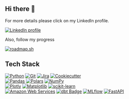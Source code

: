 ## Hi there 👋

For more details please click on my LinkedIn profile.
<div>
  <a href="https://www.linkedin.com/in/nckmavromatis/"><img alt="LinkedIn profile" src="https://img.shields.io/badge/LinkedIn-0A66C2?logo=linkedin&logoColor=fff&style=flat"></a>
</div>

Also, follow my progress

<a href="https://roadmap.sh"><img src="https://roadmap.sh/card/tall/66f2dc03c45e253cb013b4bd?variant=dark&roadmaps=ai-data-scientist" alt="roadmap.sh"/></a>

## Tech Stack
<div>
  <div class="generic">
    <a href="https://python.org/"><img alt="Python" src="https://img.shields.io/badge/Python-3776AB?logo=python&logoColor=fff&style=flat"></a>
    <a href="https://git-scm.com/"><img alt="Git" src="https://img.shields.io/badge/Git-F05032?logo=git&logoColor=fff&style=flat"></a>
    <a href="https://jira.com/"><img alt="Jira" src="https://img.shields.io/badge/Jira-0052CC?logo=jira&logoColor=fff&style=flat"></a>
    <a href="https://cookiecutter-data-science.drivendata.org/"><img alt="Cookiecutter" src="https://img.shields.io/badge/Cookiecutter-D4AA00?logo=cookiecutter&logoColor=fff&style=flat"></a>
  </div>
  <div class="data=wrangling">
    <a href="https://pandas.pydata.org/docs/"><img alt="Pandas" src="https://img.shields.io/badge/pandas-150458?logo=pandas&logoColor=fff&style=flat"></a>
    <a href="https://docs.pola.rs/"><img alt="Polars" src="https://img.shields.io/badge/Polars-CD792C?logo=polars&logoColor=fff&style=flat"></a>
    <a href="https://numpy.org/doc/stable/"><img alt="NumPy" src="https://img.shields.io/badge/NumPy-013243?logo=numpy&logoColor=fff&style=flat"></a>
  </div>
  <div class="visualization">
    <a href="https://plotly.com/"><img alt="Plotly" src="https://img.shields.io/badge/Plotly-3F4F75?logo=plotly&logoColor=fff&style=flat"></a>
    <a href="https://matplotlib.org/"><img alt="Matplotlib" src="https://img.shields.io/badge/Matplotlib-%23ffffff.svg?style=style-flat&logo=Matplotlib&logoColor=black"></a>
    <a href="https://scikit-learn.org/"><img alt="scikit-learn" src="https://img.shields.io/badge/scikit--learn-F7931E?logo=scikitlearn&logoColor=fff&style=flat"></a>
  </div>
  <div>
    <a href="https://aws.amazon.com/"><img alt="Amazon Web Services" src="https://img.shields.io/badge/Amazon%20Web%20Services-232F3E?logo=amazonwebservices&logoColor=fff&style=flat"></a>
    <a href="https://getdbt.com/"><img  alt="dbt Badge" src="https://img.shields.io/badge/dbt-FF694B?logo=dbt&logoColor=fff&style=flat"></a>
    <a href="https://mlflow.org/"><img alt="MLflow" src="https://img.shields.io/badge/MLflow-0194E2?logo=mlflow&logoColor=fff&style=flat"></a>
    <a href="https://fastapi.tiangolo.com/"><img alt="FastAPI" src="https://img.shields.io/badge/FastAPI-009688?logo=fastapi&logoColor=fff&style=flat"></a>
    
  </div>
</div>

<!--
**nikolaos-mavromatis/nikolaos-mavromatis** is a ✨ _special_ ✨ repository because its `README.md` (this file) appears on your GitHub profile.

Here are some ideas to get you started:

- 🔭 I’m currently working on ...
- 🌱 I’m currently learning ...
- 👯 I’m looking to collaborate on ...
- 🤔 I’m looking for help with ...
- 💬 Ask me about ...
- 📫 How to reach me: ...
- 😄 Pronouns: ...
- ⚡ Fun fact: ...
-->
